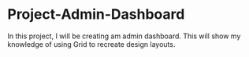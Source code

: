 # Project-Admin-Dashboard

In this project, I will be creating am admin dashboard. This will show my knowledge of using Grid to recreate design layouts.
